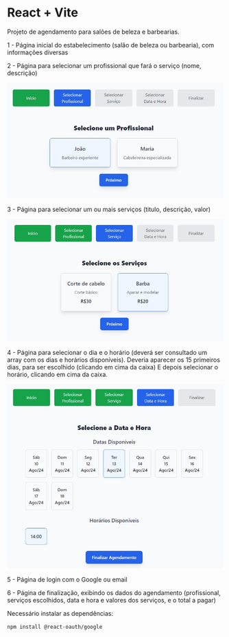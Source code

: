# React + Vite

Projeto de agendamento para salões de beleza e barbearias.

1 - Página inicial do estabelecimento (salão de beleza ou barbearia), com informações diversas

2 - Página para selecionar um profissional que fará o serviço (nome, descrição)

![Agendamento](./public/screenshot2.jpg)

3 - Página para selecionar um ou mais serviços (titulo, descrição, valor)

![Agendamento](./public/screenshot3.jpg)

4 - Página para selecionar o dia e o horário (deverá ser consultado um array com os dias e horários disponíveis). Deveria aparecer os 15 primeiros dias, para ser escolhido (clicando em cima da caixa) E depois selecionar o horário, clicando em cima da caixa.

![Agendamento](./public/screenshot4.jpg)

5 - Página de login com o Google ou email

6 - Página de finalização, exibindo os dados do agendamento (profissional, serviços escolhidos, data e hora e valores dos serviços, e o total a pagar)

Necessário instalar as dependências:

```bash
npm install @react-oauth/google
```
